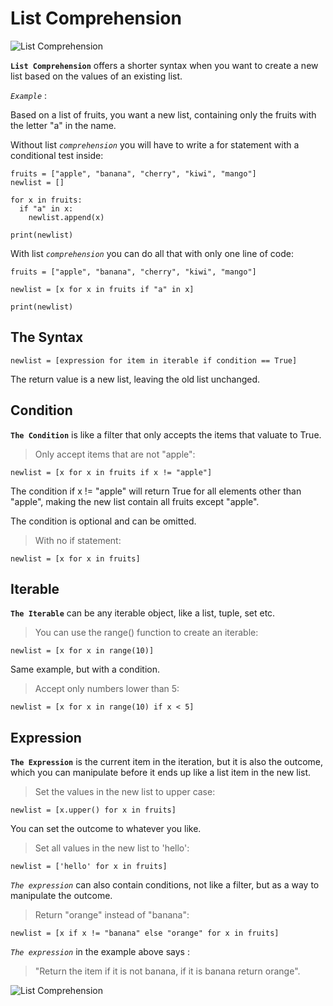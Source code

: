 # List Comprehension

![List Comprehension](https://files.realpython.com/media/List-Comprehensions-in-Python_Watermarked.39cf85bdd5d0.jpg)

**`List Comprehension`** offers a shorter syntax when you want to create a new list based on the values of an existing list.

*`Example`* :

Based on a list of fruits, you want a new list, containing only the fruits with the letter "a" in the name.

Without list *`comprehension`* you will have to write a for statement with a conditional test inside:

```
fruits = ["apple", "banana", "cherry", "kiwi", "mango"]
newlist = []

for x in fruits:
  if "a" in x:
    newlist.append(x)

print(newlist)
```

With list *`comprehension`* you can do all that with only one line of code:

```
fruits = ["apple", "banana", "cherry", "kiwi", "mango"]

newlist = [x for x in fruits if "a" in x]

print(newlist)
```

##  The Syntax

```
newlist = [expression for item in iterable if condition == True]
```

The return value is a new list, leaving the old list unchanged.

## Condition
**`The Condition`** is like a filter that only accepts the items that valuate to True.

> Only accept items that are not "apple":

```
newlist = [x for x in fruits if x != "apple"]
```

The condition if x != "apple"  will return True for all elements other than "apple", making the new list contain all fruits except "apple".

The condition is optional and can be omitted.

> With no if statement:

```
newlist = [x for x in fruits]
```

## Iterable
**`The Iterable`** can be any iterable object, like a list, tuple, set etc.

> You can use the range() function to create an iterable:

```
newlist = [x for x in range(10)]
```

Same example, but with a condition.

> Accept only numbers lower than 5:

```
newlist = [x for x in range(10) if x < 5]
```

## Expression
**`The Expression`** is the current item in the iteration, but it is also the outcome, which you can manipulate before it ends up like a list item in the new list.

> Set the values in the new list to upper case:

```
newlist = [x.upper() for x in fruits]
```

You can set the outcome to whatever you like.

> Set all values in the new list to 'hello':

```
newlist = ['hello' for x in fruits]
```

*`The expression`* can also contain conditions, not like a filter, but as a way to manipulate the outcome.

> Return "orange" instead of "banana":

```
newlist = [x if x != "banana" else "orange" for x in fruits]
```

*`The expression`* in the example above says :

> "Return the item if it is not banana, if it is banana return orange".

![List Comprehension](https://data-flair.training/blogs/wp-content/uploads/sites/2/2018/01/Python-List-Comprehension.jpg)